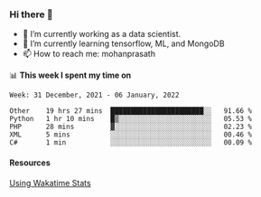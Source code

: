 ### Hi there 👋

- 🔭 I’m currently working as a data scientist.
- 🌱 I’m currently learning tensorflow, ML, and MongoDB
- 📫 How to reach me: mohanprasath

📊 **This week I spent my time on**
<!--START_SECTION:waka-->
```text
Week: 31 December, 2021 - 06 January, 2022

Other    19 hrs 27 mins  ███████████████████████░░   91.66 % 
Python   1 hr 10 mins    █▒░░░░░░░░░░░░░░░░░░░░░░░   05.53 % 
PHP      28 mins         ▓░░░░░░░░░░░░░░░░░░░░░░░░   02.23 % 
XML      5 mins          ░░░░░░░░░░░░░░░░░░░░░░░░░   00.46 % 
C#       1 min           ░░░░░░░░░░░░░░░░░░░░░░░░░   00.09 % 
```
<!--END_SECTION:waka-->

#### Resources
[Using Wakatime Stats](https://github.com/marketplace/actions/waka-readme)
